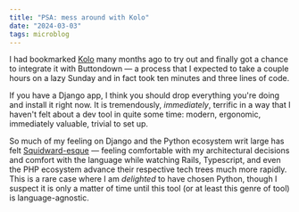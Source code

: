 ```yaml
---
title: "PSA: mess around with Kolo"
date: "2024-03-03"
tags: microblog
---
```


I had bookmarked [Kolo](https://kolo.app/) many months ago to try out and finally got a chance to integrate it with Buttondown — a process that I expected to take a couple hours on a lazy Sunday and in fact took ten minutes and three lines of code.

If you have a Django app, I think you should drop everything you're doing and install it right now. It is tremendously, _immediately_, terrific in a way that I haven't felt about a dev tool in quite some time: modern, ergonomic, immediately valuable, trivial to set up.

So much of my feeling on Django and the Python ecosystem writ large has felt [Squidward-esque](https://knowyourmeme.com/memes/squidward-looking-out-the-window) — feeling comfortable with my architectural decisions and comfort with the language while watching Rails, Typescript, and even the PHP ecosystem advance their respective tech trees much more rapidly. This is a rare case where I am _delighted_ to have chosen Python, though I suspect it is only a matter of time until this tool (or at least this genre of tool) is language-agnostic.
